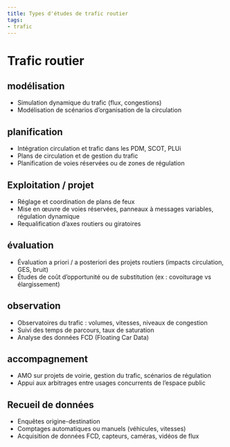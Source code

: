 ```yaml
---
title: Types d'études de trafic routier
tags:
- trafic
---
```

# Trafic routier

## modélisation
- Simulation dynamique du trafic (flux, congestions)
- Modélisation de scénarios d’organisation de la circulation

## planification
- Intégration circulation et trafic dans les PDM, SCOT, PLUi
- Plans de circulation et de gestion du trafic
- Planification de voies réservées ou de zones de régulation

## Exploitation / projet
- Réglage et coordination de plans de feux
- Mise en œuvre de voies réservées, panneaux à messages variables, régulation dynamique
- Requalification d’axes routiers ou giratoires

## évaluation
- Évaluation a priori / a posteriori des projets routiers (impacts circulation, GES, bruit)
- Études de coût d’opportunité ou de substitution (ex : covoiturage vs élargissement)

## observation
- Observatoires du trafic : volumes, vitesses, niveaux de congestion
- Suivi des temps de parcours, taux de saturation
- Analyse des données FCD (Floating Car Data)

## accompagnement
- AMO sur projets de voirie, gestion du trafic, scénarios de régulation
- Appui aux arbitrages entre usages concurrents de l’espace public

## Recueil de données
- Enquêtes origine-destination
- Comptages automatiques ou manuels (véhicules, vitesses)
- Acquisition de données FCD, capteurs, caméras, vidéos de flux
